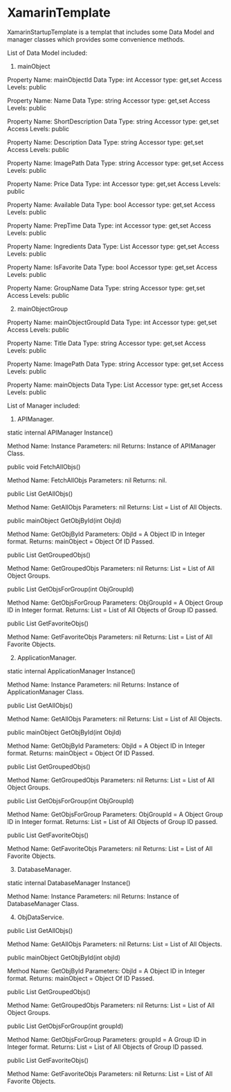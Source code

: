 # XamarinTemplate

XamarinStartupTemplate is a templat that includes some Data Model and manager classes which provides some convenience methods.

List of Data Model included:

1. mainObject

Property Name: mainObjectId
Data Type: int
Accessor type: get,set
Access Levels: public

Property Name: Name
Data Type: string
Accessor type: get,set
Access Levels: public

Property Name: ShortDescription
Data Type: string
Accessor type: get,set
Access Levels: public

Property Name: Description
Data Type: string
Accessor type: get,set
Access Levels: public

Property Name: ImagePath
Data Type: string
Accessor type: get,set
Access Levels: public

Property Name: Price
Data Type: int
Accessor type: get,set
Access Levels: public

Property Name: Available
Data Type: bool
Accessor type: get,set
Access Levels: public

Property Name: PrepTime
Data Type: int
Accessor type: get,set
Access Levels: public

Property Name: Ingredients
Data Type: List<string> 
Accessor type: get,set
Access Levels: public

Property Name: IsFavorite
Data Type: bool
Accessor type: get,set
Access Levels: public

Property Name: GroupName
Data Type: string
Accessor type: get,set
Access Levels: public

2. mainObjectGroup

Property Name: mainObjectGroupId
Data Type: int
Accessor type: get,set
Access Levels: public

Property Name: Title
Data Type: string
Accessor type: get,set
Access Levels: public

Property Name: ImagePath
Data Type: string
Accessor type: get,set
Access Levels: public

Property Name: mainObjects
Data Type: List<mainObject> 
Accessor type: get,set
Access Levels: public


List of Manager included:

1. APIManager.

static internal APIManager Instance()

Method Name: Instance
Parameters: nil
Returns: Instance of APIManager Class.

public void FetchAllObjs()

Method Name: FetchAllObjs
Parameters: nil
Returns: nil.

public List<mainObject> GetAllObjs()

Method Name: GetAllObjs
Parameters: nil
Returns: List<mainObject> = List of All Objects.

public mainObject GetObjById(int ObjId)

Method Name: GetObjById
Parameters: ObjId = A Object ID in Integer format.
Returns: mainObject = Object Of ID Passed.

public List<mainObjectGroup> GetGroupedObjs()

Method Name: GetGroupedObjs
Parameters: nil
Returns: List<mainObjectGroup> = List of All Object Groups.

public List<mainObject> GetObjsForGroup(int ObjGroupId)

Method Name: GetObjsForGroup
Parameters: ObjGroupId = A Object Group ID in Integer format.
Returns: List<mainObject> = List of All Objects of Group ID passed.

public List<mainObject> GetFavoriteObjs()

Method Name: GetFavoriteObjs
Parameters: nil
Returns: List<mainObject> = List of All Favorite Objects.

2. ApplicationManager.

static internal ApplicationManager Instance()

Method Name: Instance
Parameters: nil
Returns: Instance of ApplicationManager Class.

public List<mainObject> GetAllObjs()

Method Name: GetAllObjs
Parameters: nil
Returns: List<mainObject> = List of All Objects.

public mainObject GetObjById(int ObjId)

Method Name: GetObjById
Parameters: ObjId = A Object ID in Integer format.
Returns: mainObject = Object Of ID Passed.

public List<mainObjectGroup> GetGroupedObjs()

Method Name: GetGroupedObjs
Parameters: nil
Returns: List<mainObjectGroup> = List of All Object Groups.

public List<mainObject> GetObjsForGroup(int ObjGroupId)

Method Name: GetObjsForGroup
Parameters: ObjGroupId = A Object Group ID in Integer format.
Returns: List<mainObject> = List of All Objects of Group ID passed.

public List<mainObject> GetFavoriteObjs()

Method Name: GetFavoriteObjs
Parameters: nil
Returns: List<mainObject> = List of All Favorite Objects.

3. DatabaseManager.

static internal DatabaseManager Instance()

Method Name: Instance
Parameters: nil
Returns: Instance of DatabaseManager Class.

4. ObjDataService.

public List<mainObject> GetAllObjs()

Method Name: GetAllObjs
Parameters: nil
Returns: List<mainObject> = List of All Objects.

public mainObject GetObjById(int objId)

Method Name: GetObjById
Parameters: ObjId = A Object ID in Integer format.
Returns: mainObject = Object Of ID Passed.

public List<mainObjectGroup> GetGroupedObjs()

Method Name: GetGroupedObjs
Parameters: nil
Returns: List<mainObjectGroup> = List of All Object Groups.

public List<mainObject> GetObjsForGroup(int groupId)

Method Name: GetObjsForGroup
Parameters: groupId = A Group ID in Integer format.
Returns: List<mainObject> = List of All Objects of Group ID passed.

public List<mainObject> GetFavoriteObjs()

Method Name: GetFavoriteObjs
Parameters: nil
Returns: List<mainObject> = List of All Favorite Objects.

